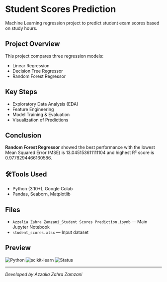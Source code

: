 # Student Scores Prediction
Machine Learning regression project to predict student exam scores based on study hours.

## Project Overview
This project compares three regression models:
- Linear Regression
- Decision Tree Regressor
- Random Forest Regressor

## Key Steps
- Exploratory Data Analysis (EDA)
- Feature Engineering
- Model Training & Evaluation
- Visualization of Predictions

## Conclusion
**Random Forest Regressor** showed the best performance with the lowest Mean Squared Error (MSE) is 13.045153611111104 and highest R² score is 0.9778294466160586.

## 🛠Tools Used
- Python (3.10+), Google Colab
- Pandas, Seaborn, Matplotlib

## Files
- `Azzalia Zahra Zamzani_Student Scores Prediction.ipynb` — Main Jupyter Notebook
- `student_scores.xlsx` — Input dataset

## Preview
![Python](https://img.shields.io/badge/Python-3.10-blue)
![scikit-learn](https://img.shields.io/badge/scikit--learn-Regression-orange)
![Status](https://img.shields.io/badge/Status-Completed-brightgreen)

---

_Developed by Azzalia Zahra Zamzani_
